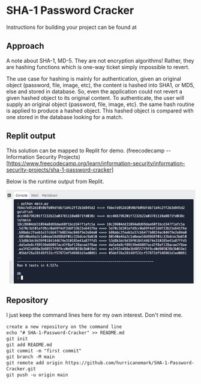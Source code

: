 # SHA-1 Password Cracker

Instructions for building your project can be found at 




## Approach

A note about SHA-1, MD-5.  They are not encryption algorithms!  Rather, they are hashing functions which is one-way ticket simply impossible to revert.

The use case for hashing is mainly for authentication, given an original object (password, file, image, etc), the content is hashed into SHA1, or MD5, else and stored in database.  So, even the application could not revert a given hashed object to its original content.
To authenticate, the user will supply an original object {password, file, image, etc}.  the same hash routine is applied to produce a hashed object.  This hashed object is compared with one stored in the database looking for a match.


## Replit output

This solution can be mapped to Replit for demo.
(freecodecamp -- Information Security Projects)[https://www.freecodecamp.org/learn/information-security/information-security-projects/sha-1-password-cracker]


Below is the runtime output from Replit.


![on replit](./ReplitOutput.PNG)

## Repository 

I just keep the command lines here for my own interest.  Don't mind me.

```
create a new repository on the command line
echo "# SHA-1-Password-Cracker" >> README.md
git init
git add README.md
git commit -m "first commit"
git branch -M main
git remote add origin https://github.com/hurricanemark/SHA-1-Password-Cracker.git
git push -u origin main
```
